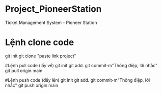# Project_PioneerStation
Ticket Management System - Pioneer Station

# Lệnh clone code
git init 
git clone "paste link project"

#Lệnh pull code (lấy về)
git init
git add. 
git commit-m"Thông điệp, lời nhắc"
git pull origin main

#Lệnh push code (đẩy lên)
git init
git add. 
git commit-m"Thông điệp, lời nhắc"
git push origin main
